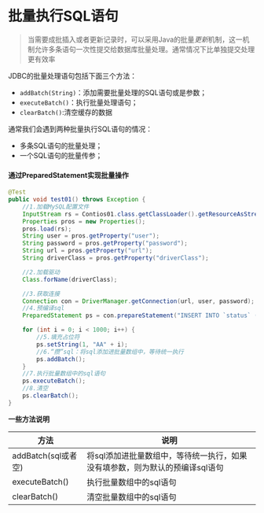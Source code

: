 #  批量执行SQL语句

> 当需要成批插入或者更新记录时，可以采用Java的批量*更新*机制，这一机制允许多条语句一次性提交给数据库批量处理。通常情况下比单独提交处理更有效率
>

JDBC的批量处理语句包括下面三个方法：

- `addBatch(String)`：添加需要批量处理的SQL语句或是参数；
- `executeBatch()`：执行批量处理语句；
- `clearBatch()`:清空缓存的数据

通常我们会遇到两种批量执行SQL语句的情况：

- 多条SQL语句的批量处理；
- 一个SQL语句的批量传参；



#### 通过PreparedStatement实现批量操作

```java
@Test
public void test01() throws Exception {
    //1.加载MySQL配置文件
    InputStream rs = Contios01.class.getClassLoader().getResourceAsStream("db.properties");
    Properties pros = new Properties();
    pros.load(rs);
    String user = pros.getProperty("user");
    String password = pros.getProperty("password");
    String url = pros.getProperty("url");
    String driverClass = pros.getProperty("driverClass");

    //2.加载驱动
    Class.forName(driverClass);

    //3.获取连接
    Connection con = DriverManager.getConnection(url, user, password);
    //4.预编译sql
    PreparedStatement ps = con.prepareStatement("INSERT INTO `status` (`name`) VALUES(?)");

    for (int i = 0; i < 1000; i++) {
        //5.填充占位符
        ps.setString(1, "AA" + i);
        //6.“攒”sql：将sql添加进批量数组中，等待统一执行
        ps.addBatch();
    }
    //7.执行批量数组中的sql语句
    ps.executeBatch();
    //8.清空
    ps.clearBatch();
}
```

**一些方法说明**

| 方法                | 说明                                                         |
| ------------------- | ------------------------------------------------------------ |
| addBatch(sql或者空) | 将sql添加进批量数组中，等待统一执行，如果没有填参数，则为默认的预编译sql语句 |
| executeBatch()      | 执行批量数组中的sql语句                                      |
| clearBatch()        | 清空批量数组中的sql语句                                      |

